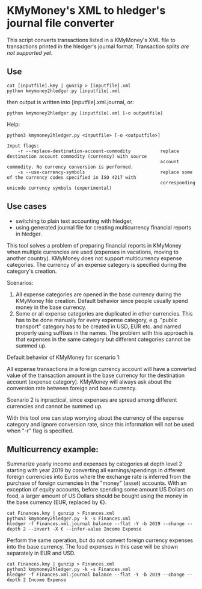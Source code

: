# KMyMoney's XML to hledger's journal file converter

This script converts transactions listed in a KMyMoney's XML file to transactions printed in the hledger's journal format.
Transaction splits *are not supported yet*.

## Use

    cat [inputfile].kmy | gunzip > [inputfile].xml
    python kmymoney2hledger.py [inputfile].xml

then output is written into [inputfile].xml.journal, or:

    python kmymoney2hledger.py [inputfile].xml [-o outputfile]

Help:

    python3 kmymoney2hledger.py <inputfile> [-o <outputfile>]

    Input flags:
        -r --replace-destination-account-commodity           replace destination account commodity (currency) with source
                                                             account commodity. No currency conversion is performed.
        -s --use-currency-symbols                            replace some of the currency codes specified in ISO 4217 with
                                                             corresponding unicode currency symbols (experimental)


## Use cases

- switching to plain text accounting with hledger,
- using generated journal file for creating multicurrency financial reports in hledger.

 This tool solves a problem of preparing financial reports in KMyMoney when multiple currencies are used (expenses in vacations, moving to another country).
 KMyMoney does not support multicurrency expense categories. The currency of an expense category is specified during the category's creation.

 Scenarios:
 1) All expense categories are opened in the base currency during the KMyMoney file creation.
    Default behavior since people usually spend money in the base currency.
 2) Some or all expense categories are duplicated in other currencies.
    This has to be done manually for every expense category, e.g. "public transport" category has to be
    created in USD, EUR etc. and named properly using suffixes in the names. The problem with this approach is
    that expenses in the same category but different categories cannot be summed up.

 Default behavior of KMyMoney for scenario 1:

 All expense transactions in a foreign currency account will have a converted value of
 the transaction amount in the base currency for the destination account (expense category).
 KMyMoney will always ask about the conversion rate between foreign and base currency.

 Scenario 2 is inpractical, since expenses are spread among different currencies and cannot be summed up.

 With this tool one can stop worrying about the currency of the expense category and ignore conversion rate,
 since this information will not be used when "-r" flag is specified.

 ## Multicurrency example:

 Summarize yearly income and expenses by categories at depth level 2 starting with year 2019 by converting all earnings/spendings
 in different foreign currencies into Euros where the exchange rate is inferred from the purchase of foreign currencies in
 the "money" (asset) accounts. With an exception of equity accounts, before spending some amount US Dollars on food,
 a larger amount of US Dollars should be bought using the money in the base currency (EUR, replaced by €).

    cat Finances.kmy | gunzip > Finances.xml
    python3 kmymoney2hledger.py -k -s Finances.xml
    hledger -f Finances.xml.journal balance --flat -Y -b 2019 --change --depth 2 --invert -X € --infer-value Income Expense

 Perform the same operation, but do not convert foreign currency expenses into the base currency. The food expenses in
 this case will be shown separately in EUR and USD.

    cat Finances.kmy | gunzip > Finances.xml
    python3 kmymoney2hledger.py -k -s Finances.xml
    hledger -f Finances.xml.journal balance --flat -Y -b 2019 --change --depth 2 Income Expense